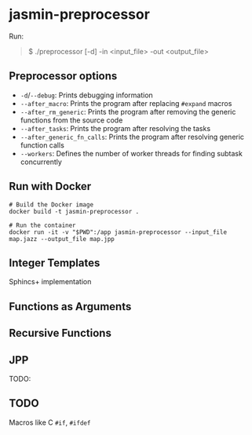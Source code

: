 # jasmin-preprocessor

Run:

> $ ./preprocessor [-d] -in <input_file> -out <output_file>

## Preprocessor options

- `-d`/`--debug`: Prints debugging information
- `--after_macro`: Prints the program after replacing `#expand` macros
- `--after_rm_generic`: Prints the program after removing the generic functions from the source code
- `--after_tasks`: Prints the program after resolving the tasks
- `--after_generic_fn_calls`: Prints the program after resolving generic function calls
- `--workers`: Defines the number of worker threads for finding subtask concurrently

## Run with Docker

```
# Build the Docker image
docker build -t jasmin-preprocessor .

# Run the container
docker run -it -v "$PWD":/app jasmin-preprocessor --input_file map.jazz --output_file map.jpp
```

## Integer Templates

Sphincs+ implementation

## Functions as Arguments

## Recursive Functions

## JPP

TODO: 

## TODO

Macros like C `#if`, `#ifdef`
